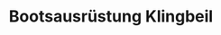 ---
title: "Bootsausrüstung Klingbeil"
url: /glueckstadt/bootsausruestung-klingbeil/
shop: Schiffe
---